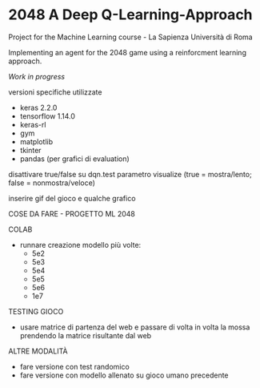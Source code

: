 # 2048 A Deep Q-Learning-Approach
Project for the Machine Learning course - La Sapienza Università di Roma

Implementing an agent for the 2048 game using a reinforcment learning approach. 

*Work in progress*

versioni specifiche utilizzate
- keras 2.2.0
- tensorflow 1.14.0
- keras-rl
- gym
- matplotlib
- tkinter
- pandas (per grafici di evaluation)

disattivare true/false su dqn.test parametro visualize (true = mostra/lento; false = nonmostra/veloce)

inserire gif del gioco e qualche grafico

COSE DA FARE - PROGETTO ML 2048

COLAB
- runnare creazione modello più volte:
	- 5e2
	- 5e3
	- 5e4
	- 5e5
	- 5e6
	- 1e7

TESTING GIOCO
- usare matrice di partenza del web e passare di volta in volta la mossa prendendo la matrice risultante dal web

ALTRE MODALITÀ
- fare versione con test randomico
- fare versione con modello allenato su gioco umano precedente
